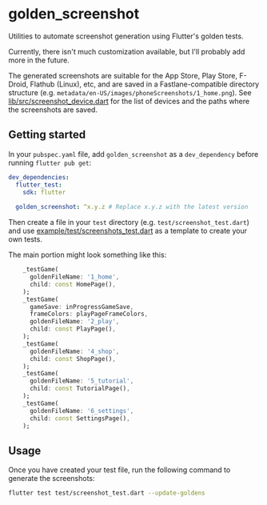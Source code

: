 # golden_screenshot

Utilities to automate screenshot generation using Flutter's golden tests.

Currently, there isn't much customization available, but I'll probably add more in the future.

The generated screenshots are suitable for the App Store, Play Store, F-Droid, Flathub (Linux), etc,
and are saved in a Fastlane-compatible directory structure (e.g. `metadata/en-US/images/phoneScreenshots/1_home.png`).
See [lib/src/screenshot_device.dart](https://github.com/adil192/golden_screenshot/blob/main/lib/src/screenshot_device.dart)
for the list of devices and the paths where the screenshots are saved.

## Getting started

In your `pubspec.yaml` file, add `golden_screenshot` as a `dev_dependency` before running `flutter pub get`:

```yaml
dev_dependencies:
  flutter_test:
    sdk: flutter
  
  golden_screenshot: ^x.y.z # Replace x.y.z with the latest version
```

Then create a file in your `test` directory (e.g. `test/screenshot_test.dart`) and use
[example/test/screenshots_test.dart](https://github.com/adil192/golden_screenshot/blob/main/example/test/screenshots_test.dart)
as a template to create your own tests.

The main portion might look something like this:

```dart
    _testGame(
      goldenFileName: '1_home',
      child: const HomePage(),
    );
    _testGame(
      gameSave: inProgressGameSave,
      frameColors: playPageFrameColors,
      goldenFileName: '2_play',
      child: const PlayPage(),
    );
    _testGame(
      goldenFileName: '4_shop',
      child: const ShopPage(),
    );
    _testGame(
      goldenFileName: '5_tutorial',
      child: const TutorialPage(),
    );
    _testGame(
      goldenFileName: '6_settings',
      child: const SettingsPage(),
    );
```

## Usage

Once you have created your test file, run the following command to generate the screenshots:

```bash
flutter test test/screenshot_test.dart --update-goldens
```
